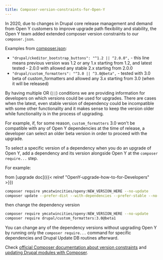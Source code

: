 ```yaml
---
title: Composer-version-constraints-for-Open-Y
---
```


In 2020, due to changes in Drupal core release management and demand from Open Y customers to improve upgrade path flexibility and stability, the Open Y team added extended composer version constraints to our `composer.json`.

Examples from [composer.json](https://github.com/ymcatwincities/openy/blob/9.x-2.x/composer.json):

- `"drupal/ckeditor_bootstrap_buttons": "^1.2 || ^2.0.0",` - this line means previous version was 1.2 or any 1.x starting from 1.2, and latest tested - 2.0.0 with allowed any stable 2.x starting from 2.0.0
- `"drupal/custom_formatters": "^3.0 || ^3.0@beta",` - tested with 3.0 beta of custom_formatters and allowed any 3.x starting from 3.0 (when it will be released)

By having multiple OR (`||`) conditions we are providing information for developers on which versions could be used for upgrades. There are cases when the latest, even stable version of dependency could be incompatible with some other functionality and it makes sense to keep the version older while functionality is in the process of upgrading.

For example, if, for some reason, `custom_formatters` 3.0 won't be compatible with any of Open Y dependencies at the time of release, a developer can select an older beta version in order to proceed with the upgrade.

To select a specific version of a dependency when you do an upgrade of Open Y, add a dependency and its version alongside Open Y at the `composer require...` step.

For example:

from [upgrade doc]({{< relref "OpenY-upgrade-how-to-for-Developers" >}})

```bash
composer require ymcatwincities/openy:NEW_VERSION_HERE --no-update
composer update --prefer-dist --with-dependencies --prefer-stable --no-suggest
```

then change the dependency version

```bash
composer require ymcatwincities/openy:NEW_VERSION_HERE --no-update
composer require drupal/custom_formatters:3.0@beta1
```

You can change any of the dependency versions without upgrading Open Y by running only the `composer require...` command for specific dependencies and Drupal Update DB routines afterward.

Check [official Composer documentation about version constraints](https://getcomposer.org/doc/articles/versions.md) and [updating Drupal modules with Composer](https://www.drupal.org/docs/updating-drupal/updating-modules-and-themes-using-composer).
